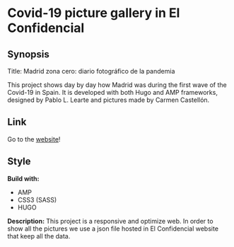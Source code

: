 # Covid-19 picture gallery in El Confidencial

## Synopsis

Title: Madrid zona cero: diario fotográfico de la pandemia

This project shows day by day how Madrid was during the first wave of the Covid-19 in Spain. It is developed with both Hugo and AMP frameworks, designed by Pablo L. Learte and pictures made by Carmen Castellón.

## Link

Go to the [website](https://www.elconfidencial.com/espana/2020-03-26/madrid-covid19-pandemia-calles-fotografia_2517000/)!

## Style

**Build with:**
- AMP
- CSS3 (SASS)
- HUGO

**Description:**
This project is a responsive and optimize web. In order to show all the pictures we use a json file hosted in El Confidencial website that keep all the data. 
